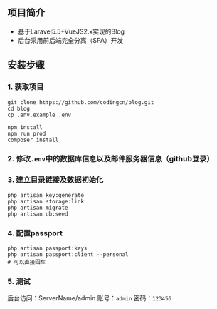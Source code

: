 ## 项目简介
* 基于Laravel5.5+VueJS2.x实现的Blog
* 后台采用前后端完全分离（SPA）开发


## 安装步骤
### 1. 获取项目
```
git clone https://github.com/codingcn/blog.git
cd blog
cp .env.example .env

npm install
npm run prod
composer install
```
### 2. 修改`.env`中的数据库信息以及邮件服务器信息（github登录）

### 3. 建立目录链接及数据初始化
```shell
php artisan key:generate
php artisan storage:link
php artisan migrate
php artisan db:seed
```
### 4. 配置passport
```
php artisan passport:keys
php artisan passport:client --personal
# 可以直接回车
```
### 5. 测试
后台访问：ServerName/admin
账号：`admin`
密码：`123456`

